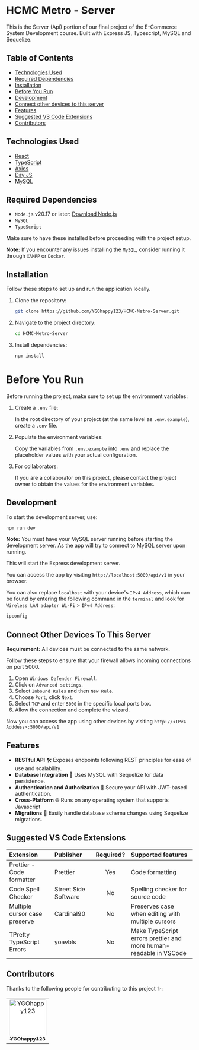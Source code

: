 # HCMC Metro - Server

This is the Server (Api) portion of our final project of the E-Commerce System Development course. Built with Express JS, Typescript, MySQL and Sequelize.

## Table of Contents

-   [Technologies Used](#technologies-used)
-   [Required Dependencies](#required-dependencies)
-   [Installation](#installation)
-   [Before You Run](#before-you-run)
-   [Development](#development)
-   [Connect other devices to this server](#connect-other-devices-to-this-server)
-   [Features](#features)
-   [Suggested VS Code Extensions](#suggested-vs-code-extensions)
-   [Contributors](#contributors)

## Technologies Used

-   [React](https://reactjs.org/)
-   [TypeScript](https://www.typescriptlang.org/)
-   [Axios](https://axios-http.com/)
-   [Day JS](https://day.js.org/)
-   [MySQL](https://www.mysql.com/)

## Required Dependencies

-   `Node.js` v20.17 or later: [Download Node.js](https://nodejs.org/en)
-   `MySQL`
-   `TypeScript`

Make sure to have these installed before proceeding with the project setup.

**Note:** If you encounter any issues installing the `MySQL`, consider running it through `XAMPP` or `Docker`.

## Installation

Follow these steps to set up and run the application locally.

1. Clone the repository:

    ```bash
    git clone https://github.com/YGOhappy123/HCMC-Metro-Server.git
    ```

2. Navigate to the project directory:

    ```bash
    cd HCMC-Metro-Server
    ```

3. Install dependencies:

    ```bash
    npm install
    ```

# Before You Run

Before running the project, make sure to set up the environment variables:

1. Create a `.env` file:

    In the root directory of your project (at the same level as `.env.example`), create a `.env` file.

2. Populate the environment variables:

    Copy the variables from `.env.example` into `.env` and replace the placeholder values with your actual configuration.

3. For collaborators:

    If you are a collaborator on this project, please contact the project owner to obtain the values for the environment variables.

## Development

To start the development server, use:

```bash
npm run dev
```

**Note:** You must have your MySQL server running before starting the development server. As the app will try to connect to MySQL server upon running.

This will start the Express development server.

You can access the app by visiting `http://localhost:5000/api/v1` in your browser.

You can also replace `localhost` with your device's `IPv4 Address`, which can be found by entering the following command in the `terminal` and look for `Wireless LAN adapter Wi-Fi` > `IPv4 Address`:

```bash
ipconfig
```

## Connect Other Devices To This Server

**Requirement:** All devices must be connected to the same network.

Follow these steps to ensure that your firewall allows incoming connections on port 5000.

1. Open `Windows Defender Firewall`.
2. Click on `Advanced settings`.
3. Select `Inbound Rules` and then `New Rule`.
4. Choose `Port`, click `Next`.
5. Select `TCP` and enter `5000` in the specific local ports box.
6. Allow the connection and complete the wizard.

Now you can access the app using other devices by visiting `http://<IPv4 Adddess>:5000/api/v1`

## Features

-   **RESTful API** 🛠 Exposes endpoints following REST principles for ease of use and scalability.
-   **Database Integration** 💾 Uses MySQL with Sequelize for data persistence.
-   **Authentication and Authorization** 🔑 Secure your API with JWT-based authentication.
-   **Cross-Platform** 🌐 Runs on any operating system that supports Javascript
-   **Migrations** 🔄 Easily handle database schema changes using Sequelize migrations.

## Suggested VS Code Extensions

| Extension                     | Publisher            | Required? | Supported features                                                |
| :---------------------------- | :------------------- | :-------: | :---------------------------------------------------------------- |
| Prettier - Code formatter     | Prettier             |    Yes    | Code formatting                                                   |
| Code Spell Checker            | Street Side Software |    No     | Spelling checker for source code                                  |
| Multiple cursor case preserve | Cardinal90           |    No     | Preserves case when editing with multiple cursors                 |
| TPretty TypeScript Errors     | yoavbls              |    No     | Make TypeScript errors prettier and more human-readable in VSCode |

## Contributors

Thanks to the following people for contributing to this project ✨:

<table>
    <tr>
        <td align="center">
            <a href="https://github.com/YGOhappy123">
                <img 
                    src="https://avatars.githubusercontent.com/u/90592072?v=4"
                    alt="YGOhappy123" width="100px;" height="100px;" 
                    style="border-radius: 4px; background: #fff;"
                /><br />
                <sub><b>YGOhappy123</b></sub>
            </a>
        </td>
    </tr>
</table>
